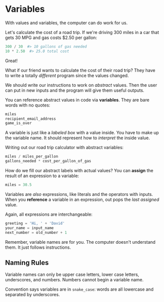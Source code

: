 # Variables
With values and variables, the computer can do work for us.

Let's calculate the cost of a road trip.
If we're driving 300 miles in a car that gets 30 MPG and gas costs $2.50 per gallon:
```python
300 / 30  #> 10 gallons of gas needed
10 * 2.50  #> 25.0 total cost
```
Great!

What if our friend wants to calculate the cost of their road trip?
They have to write a totally _different_ program since the values changed.

We should write our instructions to work on _abstract_ values.
Then the user can put in new inputs and the program will give them useful outputs.

You can reference abstract values in code via **variables**.
They are bare words with no quotes:
```python
miles
recipient_email_address
game_is_over
```

A variable is just like a _labeled box_ with a value inside.
You have to make up the variable name.
It should represent how to _interpret_ the inside value.

Writing out our road trip calculator with abstract variables:
```python
miles / miles_per_gallon
gallons_needed * cost_per_gallon_of_gas
```

How do we fill our abstract labels with actual values?
You can **assign** the result of an expression to a variable:
```python
miles = 30.5
```

Variables are _also_ expressions, like literals and the operators with inputs.
When you **reference** a variable in an expression, out pops the _last assigned_ value.

Again, all expressions are interchangeable:
```python
greeting = 'Hi, ' + 'David'
your_name = input_name
next_number = old_number + 1
```

Remember, variable names are for you.
The computer doesn't understand them.
It just follows instructions.

## Naming Rules
Variable names can only be upper case letters, lower case letters, underscores, and numbers.
Numbers cannot begin a variable name.

Convention says variables are in `snake_case`:
words are all lowercase and separated by underscores.
